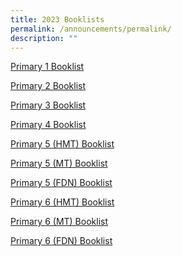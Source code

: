 ```yaml
---
title: 2023 Booklists
permalink: /announcements/permalink/
description: ""
---
```

[Primary 1 Booklist](/files/PCS%20BOOKLIST%20P1%202023.pdf)

[Primary 2 Booklist](/files/PCS%20BOOKLIST%20P2%202023.pdf)

[Primary 3 Booklist](/files/PCS%20BOOKLIST%20P3%202023.pdf)

[Primary 4 Booklist](/files/PCS%20BOOKLIST%20P4%202023.pdf)

[Primary 5 (HMT) Booklist](/files/PCS%20BOOKLIST%20P5%20(HCL)%202023.pdf)


[Primary 5 (MT) Booklist](/files/PCS%20BOOKLIST%20P5%20(CL)%202023.pdf)

[Primary 5 (FDN) Booklist](/files/PCS%20BOOKLIST%20P5%20(FDN)%202023.pdf)

[Primary 6 (HMT) Booklist](/files/PCS%20BOOKLIST%20P6%20%20(HCL)%202023.pdf)

[Primary 6 (MT) Booklist](/files/PCS%20BOOKLIST%20P6%20(CL)%202023.pdf)


[Primary 6 (FDN) Booklist](/files/PCS%20BOOKLIST%20P6%20(FDN)%202023.pdf)